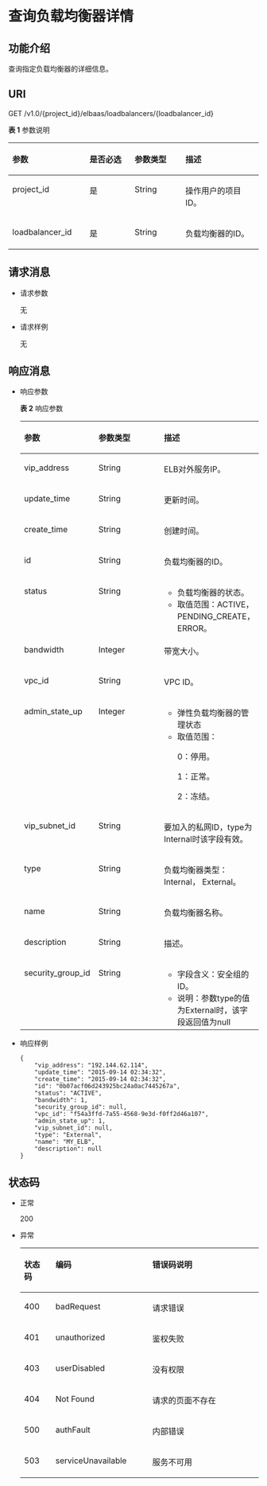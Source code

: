 # 查询负载均衡器详情<a name="zh-cn_topic_0096561503"></a>

## 功能介绍<a name="zh-cn_topic_0020100181_section13121422"></a>

查询指定负载均衡器的详细信息。

## URI<a name="zh-cn_topic_0020100181_section50983938"></a>

GET /v1.0/\{project\_id\}/elbaas/loadbalancers/\{loadbalancer\_id\}

**表 1**  参数说明

<a name="zh-cn_topic_0020100181_table17662689"></a>
<table><thead align="left"><tr id="zh-cn_topic_0020100181_row26495667"><th class="cellrowborder" valign="top" width="30.830000000000002%" id="mcps1.2.5.1.1"><p id="zh-cn_topic_0020100181_p65774263"><a name="zh-cn_topic_0020100181_p65774263"></a><a name="zh-cn_topic_0020100181_p65774263"></a>参数</p>
</th>
<th class="cellrowborder" valign="top" width="18.04%" id="mcps1.2.5.1.2"><p id="zh-cn_topic_0020100181_p26115080"><a name="zh-cn_topic_0020100181_p26115080"></a><a name="zh-cn_topic_0020100181_p26115080"></a>是否必选</p>
</th>
<th class="cellrowborder" valign="top" width="20.3%" id="mcps1.2.5.1.3"><p id="zh-cn_topic_0020100181_p6229287311465"><a name="zh-cn_topic_0020100181_p6229287311465"></a><a name="zh-cn_topic_0020100181_p6229287311465"></a>参数类型</p>
</th>
<th class="cellrowborder" valign="top" width="30.830000000000002%" id="mcps1.2.5.1.4"><p id="zh-cn_topic_0020100181_p34946701"><a name="zh-cn_topic_0020100181_p34946701"></a><a name="zh-cn_topic_0020100181_p34946701"></a>描述</p>
</th>
</tr>
</thead>
<tbody><tr id="zh-cn_topic_0020100181_row1174485311137"><td class="cellrowborder" valign="top" width="30.830000000000002%" headers="mcps1.2.5.1.1 "><p id="p37601141104616"><a name="p37601141104616"></a><a name="p37601141104616"></a>project_id</p>
</td>
<td class="cellrowborder" valign="top" width="18.04%" headers="mcps1.2.5.1.2 "><p id="zh-cn_topic_0020100181_p4809228811137"><a name="zh-cn_topic_0020100181_p4809228811137"></a><a name="zh-cn_topic_0020100181_p4809228811137"></a>是</p>
</td>
<td class="cellrowborder" valign="top" width="20.3%" headers="mcps1.2.5.1.3 "><p id="zh-cn_topic_0020100181_p1255791511465"><a name="zh-cn_topic_0020100181_p1255791511465"></a><a name="zh-cn_topic_0020100181_p1255791511465"></a>String</p>
</td>
<td class="cellrowborder" valign="top" width="30.830000000000002%" headers="mcps1.2.5.1.4 "><p id="zh-cn_topic_0020100181_p5473755511137"><a name="zh-cn_topic_0020100181_p5473755511137"></a><a name="zh-cn_topic_0020100181_p5473755511137"></a>操作用户的项目ID。</p>
</td>
</tr>
<tr id="zh-cn_topic_0020100181_row130498311137"><td class="cellrowborder" valign="top" width="30.830000000000002%" headers="mcps1.2.5.1.1 "><p id="zh-cn_topic_0020100181_p4101250511137"><a name="zh-cn_topic_0020100181_p4101250511137"></a><a name="zh-cn_topic_0020100181_p4101250511137"></a>loadbalancer_id</p>
</td>
<td class="cellrowborder" valign="top" width="18.04%" headers="mcps1.2.5.1.2 "><p id="zh-cn_topic_0020100181_p3367862711137"><a name="zh-cn_topic_0020100181_p3367862711137"></a><a name="zh-cn_topic_0020100181_p3367862711137"></a>是</p>
</td>
<td class="cellrowborder" valign="top" width="20.3%" headers="mcps1.2.5.1.3 "><p id="zh-cn_topic_0020100181_p1055821011465"><a name="zh-cn_topic_0020100181_p1055821011465"></a><a name="zh-cn_topic_0020100181_p1055821011465"></a>String</p>
</td>
<td class="cellrowborder" valign="top" width="30.830000000000002%" headers="mcps1.2.5.1.4 "><p id="zh-cn_topic_0020100181_p4309393211137"><a name="zh-cn_topic_0020100181_p4309393211137"></a><a name="zh-cn_topic_0020100181_p4309393211137"></a>负载均衡器的ID。</p>
</td>
</tr>
</tbody>
</table>

## 请求消息<a name="zh-cn_topic_0020100181_section56202265"></a>

-   请求参数

    无


-   请求样例

    无


## 响应消息<a name="zh-cn_topic_0020100181_section36058338"></a>

-   响应参数

    **表 2**  响应参数

    <a name="zh-cn_topic_0020100181_table38797799154536"></a>
    <table><thead align="left"><tr id="zh-cn_topic_0020100181_row12879063154536"><th class="cellrowborder" valign="top" width="31.203120312031203%" id="mcps1.2.4.1.1"><p id="zh-cn_topic_0020100181_p36571173154536"><a name="zh-cn_topic_0020100181_p36571173154536"></a><a name="zh-cn_topic_0020100181_p36571173154536"></a>参数</p>
    </th>
    <th class="cellrowborder" valign="top" width="31.95319531953195%" id="mcps1.2.4.1.2"><p id="zh-cn_topic_0020100181_p66709919173720"><a name="zh-cn_topic_0020100181_p66709919173720"></a><a name="zh-cn_topic_0020100181_p66709919173720"></a>参数类型</p>
    </th>
    <th class="cellrowborder" valign="top" width="36.84368436843685%" id="mcps1.2.4.1.3"><p id="zh-cn_topic_0020100181_p29280751154536"><a name="zh-cn_topic_0020100181_p29280751154536"></a><a name="zh-cn_topic_0020100181_p29280751154536"></a>描述</p>
    </th>
    </tr>
    </thead>
    <tbody><tr id="zh-cn_topic_0020100181_row22930619154536"><td class="cellrowborder" valign="top" width="31.203120312031203%" headers="mcps1.2.4.1.1 "><p id="zh-cn_topic_0020100181_p45440811154536"><a name="zh-cn_topic_0020100181_p45440811154536"></a><a name="zh-cn_topic_0020100181_p45440811154536"></a>vip_address</p>
    </td>
    <td class="cellrowborder" valign="top" width="31.95319531953195%" headers="mcps1.2.4.1.2 "><p id="zh-cn_topic_0020100181_p66880630173720"><a name="zh-cn_topic_0020100181_p66880630173720"></a><a name="zh-cn_topic_0020100181_p66880630173720"></a>String</p>
    </td>
    <td class="cellrowborder" valign="top" width="36.84368436843685%" headers="mcps1.2.4.1.3 "><p id="zh-cn_topic_0020100181_p39588120154536"><a name="zh-cn_topic_0020100181_p39588120154536"></a><a name="zh-cn_topic_0020100181_p39588120154536"></a>ELB对外服务IP。</p>
    </td>
    </tr>
    <tr id="zh-cn_topic_0020100181_row6164181111450"><td class="cellrowborder" valign="top" width="31.203120312031203%" headers="mcps1.2.4.1.1 "><p id="zh-cn_topic_0020100181_p2693082811450"><a name="zh-cn_topic_0020100181_p2693082811450"></a><a name="zh-cn_topic_0020100181_p2693082811450"></a>update_time</p>
    </td>
    <td class="cellrowborder" valign="top" width="31.95319531953195%" headers="mcps1.2.4.1.2 "><p id="zh-cn_topic_0020100181_p3391346511450"><a name="zh-cn_topic_0020100181_p3391346511450"></a><a name="zh-cn_topic_0020100181_p3391346511450"></a>String</p>
    </td>
    <td class="cellrowborder" valign="top" width="36.84368436843685%" headers="mcps1.2.4.1.3 "><p id="zh-cn_topic_0020100181_p6263616311450"><a name="zh-cn_topic_0020100181_p6263616311450"></a><a name="zh-cn_topic_0020100181_p6263616311450"></a>更新时间。</p>
    </td>
    </tr>
    <tr id="zh-cn_topic_0020100181_row20748768154536"><td class="cellrowborder" valign="top" width="31.203120312031203%" headers="mcps1.2.4.1.1 "><p id="zh-cn_topic_0020100181_p2928667154536"><a name="zh-cn_topic_0020100181_p2928667154536"></a><a name="zh-cn_topic_0020100181_p2928667154536"></a>create_time</p>
    </td>
    <td class="cellrowborder" valign="top" width="31.95319531953195%" headers="mcps1.2.4.1.2 "><p id="zh-cn_topic_0020100181_p34944702173720"><a name="zh-cn_topic_0020100181_p34944702173720"></a><a name="zh-cn_topic_0020100181_p34944702173720"></a>String</p>
    </td>
    <td class="cellrowborder" valign="top" width="36.84368436843685%" headers="mcps1.2.4.1.3 "><p id="zh-cn_topic_0020100181_p21853298154536"><a name="zh-cn_topic_0020100181_p21853298154536"></a><a name="zh-cn_topic_0020100181_p21853298154536"></a>创建时间。</p>
    </td>
    </tr>
    <tr id="zh-cn_topic_0020100181_row62461962154536"><td class="cellrowborder" valign="top" width="31.203120312031203%" headers="mcps1.2.4.1.1 "><p id="zh-cn_topic_0020100181_p1135078611104"><a name="zh-cn_topic_0020100181_p1135078611104"></a><a name="zh-cn_topic_0020100181_p1135078611104"></a>id</p>
    </td>
    <td class="cellrowborder" valign="top" width="31.95319531953195%" headers="mcps1.2.4.1.2 "><p id="zh-cn_topic_0020100181_p4699849111104"><a name="zh-cn_topic_0020100181_p4699849111104"></a><a name="zh-cn_topic_0020100181_p4699849111104"></a>String</p>
    </td>
    <td class="cellrowborder" valign="top" width="36.84368436843685%" headers="mcps1.2.4.1.3 "><p id="zh-cn_topic_0020100181_p4878139611104"><a name="zh-cn_topic_0020100181_p4878139611104"></a><a name="zh-cn_topic_0020100181_p4878139611104"></a>负载均衡器的ID。</p>
    </td>
    </tr>
    <tr id="zh-cn_topic_0020100181_row631943154536"><td class="cellrowborder" valign="top" width="31.203120312031203%" headers="mcps1.2.4.1.1 "><p id="zh-cn_topic_0020100181_p631479011955"><a name="zh-cn_topic_0020100181_p631479011955"></a><a name="zh-cn_topic_0020100181_p631479011955"></a>status</p>
    </td>
    <td class="cellrowborder" valign="top" width="31.95319531953195%" headers="mcps1.2.4.1.2 "><p id="zh-cn_topic_0020100181_p4173598611955"><a name="zh-cn_topic_0020100181_p4173598611955"></a><a name="zh-cn_topic_0020100181_p4173598611955"></a>String</p>
    </td>
    <td class="cellrowborder" valign="top" width="36.84368436843685%" headers="mcps1.2.4.1.3 "><a name="zh-cn_topic_0020100181_ul45789432115254"></a><a name="zh-cn_topic_0020100181_ul45789432115254"></a><ul id="zh-cn_topic_0020100181_ul45789432115254"><li>负载均衡器的状态。</li><li>取值范围：ACTIVE，PENDING_CREATE，ERROR。</li></ul>
    </td>
    </tr>
    <tr id="zh-cn_topic_0020100181_row50427566154536"><td class="cellrowborder" valign="top" width="31.203120312031203%" headers="mcps1.2.4.1.1 "><p id="zh-cn_topic_0020100181_p2945151311955"><a name="zh-cn_topic_0020100181_p2945151311955"></a><a name="zh-cn_topic_0020100181_p2945151311955"></a>bandwidth</p>
    </td>
    <td class="cellrowborder" valign="top" width="31.95319531953195%" headers="mcps1.2.4.1.2 "><p id="zh-cn_topic_0020100181_p3676238611955"><a name="zh-cn_topic_0020100181_p3676238611955"></a><a name="zh-cn_topic_0020100181_p3676238611955"></a>Integer</p>
    </td>
    <td class="cellrowborder" valign="top" width="36.84368436843685%" headers="mcps1.2.4.1.3 "><p id="zh-cn_topic_0020100181_p2496329511955"><a name="zh-cn_topic_0020100181_p2496329511955"></a><a name="zh-cn_topic_0020100181_p2496329511955"></a>带宽大小。</p>
    </td>
    </tr>
    <tr id="zh-cn_topic_0020100181_row3146654154536"><td class="cellrowborder" valign="top" width="31.203120312031203%" headers="mcps1.2.4.1.1 "><p id="zh-cn_topic_0020100181_p1174043611955"><a name="zh-cn_topic_0020100181_p1174043611955"></a><a name="zh-cn_topic_0020100181_p1174043611955"></a>vpc_id</p>
    </td>
    <td class="cellrowborder" valign="top" width="31.95319531953195%" headers="mcps1.2.4.1.2 "><p id="zh-cn_topic_0020100181_p1145125111955"><a name="zh-cn_topic_0020100181_p1145125111955"></a><a name="zh-cn_topic_0020100181_p1145125111955"></a>String</p>
    </td>
    <td class="cellrowborder" valign="top" width="36.84368436843685%" headers="mcps1.2.4.1.3 "><p id="zh-cn_topic_0020100181_p5513616311955"><a name="zh-cn_topic_0020100181_p5513616311955"></a><a name="zh-cn_topic_0020100181_p5513616311955"></a>VPC ID。</p>
    </td>
    </tr>
    <tr id="zh-cn_topic_0020100181_row49351679154536"><td class="cellrowborder" valign="top" width="31.203120312031203%" headers="mcps1.2.4.1.1 "><p id="zh-cn_topic_0020100181_p61969157111046"><a name="zh-cn_topic_0020100181_p61969157111046"></a><a name="zh-cn_topic_0020100181_p61969157111046"></a>admin_state_up</p>
    </td>
    <td class="cellrowborder" valign="top" width="31.95319531953195%" headers="mcps1.2.4.1.2 "><p id="zh-cn_topic_0020100181_p53445833111046"><a name="zh-cn_topic_0020100181_p53445833111046"></a><a name="zh-cn_topic_0020100181_p53445833111046"></a>Integer</p>
    </td>
    <td class="cellrowborder" valign="top" width="36.84368436843685%" headers="mcps1.2.4.1.3 "><a name="zh-cn_topic_0020100181_ul14298889191452"></a><a name="zh-cn_topic_0020100181_ul14298889191452"></a><ul id="zh-cn_topic_0020100181_ul14298889191452"><li>弹性负载均衡器的管理状态</li><li>取值范围：<p id="zh-cn_topic_0020100181_p6220739912018"><a name="zh-cn_topic_0020100181_p6220739912018"></a><a name="zh-cn_topic_0020100181_p6220739912018"></a>0：停用。</p>
    <p id="zh-cn_topic_0020100181_p2299568012018"><a name="zh-cn_topic_0020100181_p2299568012018"></a><a name="zh-cn_topic_0020100181_p2299568012018"></a>1：正常。</p>
    <p id="zh-cn_topic_0020100181_p563453512018"><a name="zh-cn_topic_0020100181_p563453512018"></a><a name="zh-cn_topic_0020100181_p563453512018"></a>2：冻结。</p>
    </li></ul>
    </td>
    </tr>
    <tr id="zh-cn_topic_0020100181_row41835454154536"><td class="cellrowborder" valign="top" width="31.203120312031203%" headers="mcps1.2.4.1.1 "><p id="zh-cn_topic_0020100181_p48869218111035"><a name="zh-cn_topic_0020100181_p48869218111035"></a><a name="zh-cn_topic_0020100181_p48869218111035"></a>vip_subnet_id</p>
    </td>
    <td class="cellrowborder" valign="top" width="31.95319531953195%" headers="mcps1.2.4.1.2 "><p id="zh-cn_topic_0020100181_p66092577111035"><a name="zh-cn_topic_0020100181_p66092577111035"></a><a name="zh-cn_topic_0020100181_p66092577111035"></a>String</p>
    </td>
    <td class="cellrowborder" valign="top" width="36.84368436843685%" headers="mcps1.2.4.1.3 "><p id="zh-cn_topic_0020100181_p32214423102012"><a name="zh-cn_topic_0020100181_p32214423102012"></a><a name="zh-cn_topic_0020100181_p32214423102012"></a>要加入的私网ID，type为Internal时该字段有效。</p>
    </td>
    </tr>
    <tr id="zh-cn_topic_0020100181_row55880660154536"><td class="cellrowborder" valign="top" width="31.203120312031203%" headers="mcps1.2.4.1.1 "><p id="zh-cn_topic_0020100181_p63091299111035"><a name="zh-cn_topic_0020100181_p63091299111035"></a><a name="zh-cn_topic_0020100181_p63091299111035"></a>type</p>
    </td>
    <td class="cellrowborder" valign="top" width="31.95319531953195%" headers="mcps1.2.4.1.2 "><p id="zh-cn_topic_0020100181_p10121556111035"><a name="zh-cn_topic_0020100181_p10121556111035"></a><a name="zh-cn_topic_0020100181_p10121556111035"></a>String</p>
    </td>
    <td class="cellrowborder" valign="top" width="36.84368436843685%" headers="mcps1.2.4.1.3 "><p id="zh-cn_topic_0020100181_p49743422111442"><a name="zh-cn_topic_0020100181_p49743422111442"></a><a name="zh-cn_topic_0020100181_p49743422111442"></a>负载均衡器类型：Internal， External。</p>
    </td>
    </tr>
    <tr id="zh-cn_topic_0020100181_row54105599154536"><td class="cellrowborder" valign="top" width="31.203120312031203%" headers="mcps1.2.4.1.1 "><p id="zh-cn_topic_0020100181_p20477368154536"><a name="zh-cn_topic_0020100181_p20477368154536"></a><a name="zh-cn_topic_0020100181_p20477368154536"></a>name</p>
    </td>
    <td class="cellrowborder" valign="top" width="31.95319531953195%" headers="mcps1.2.4.1.2 "><p id="zh-cn_topic_0020100181_p54023230173717"><a name="zh-cn_topic_0020100181_p54023230173717"></a><a name="zh-cn_topic_0020100181_p54023230173717"></a>String</p>
    </td>
    <td class="cellrowborder" valign="top" width="36.84368436843685%" headers="mcps1.2.4.1.3 "><p id="zh-cn_topic_0020100181_p65835154536"><a name="zh-cn_topic_0020100181_p65835154536"></a><a name="zh-cn_topic_0020100181_p65835154536"></a>负载均衡器名称。</p>
    </td>
    </tr>
    <tr id="zh-cn_topic_0020100181_row592517154536"><td class="cellrowborder" valign="top" width="31.203120312031203%" headers="mcps1.2.4.1.1 "><p id="zh-cn_topic_0020100181_p47993955154536"><a name="zh-cn_topic_0020100181_p47993955154536"></a><a name="zh-cn_topic_0020100181_p47993955154536"></a>description</p>
    </td>
    <td class="cellrowborder" valign="top" width="31.95319531953195%" headers="mcps1.2.4.1.2 "><p id="zh-cn_topic_0020100181_p13805519173717"><a name="zh-cn_topic_0020100181_p13805519173717"></a><a name="zh-cn_topic_0020100181_p13805519173717"></a>String</p>
    </td>
    <td class="cellrowborder" valign="top" width="36.84368436843685%" headers="mcps1.2.4.1.3 "><p id="zh-cn_topic_0020100181_p13552980154536"><a name="zh-cn_topic_0020100181_p13552980154536"></a><a name="zh-cn_topic_0020100181_p13552980154536"></a>描述。</p>
    </td>
    </tr>
    <tr id="zh-cn_topic_0020100181_row23840945191541"><td class="cellrowborder" valign="top" width="31.203120312031203%" headers="mcps1.2.4.1.1 "><p id="zh-cn_topic_0020100181_p10873506191544"><a name="zh-cn_topic_0020100181_p10873506191544"></a><a name="zh-cn_topic_0020100181_p10873506191544"></a>security_group_id</p>
    </td>
    <td class="cellrowborder" valign="top" width="31.95319531953195%" headers="mcps1.2.4.1.2 "><p id="zh-cn_topic_0020100181_p8338814191544"><a name="zh-cn_topic_0020100181_p8338814191544"></a><a name="zh-cn_topic_0020100181_p8338814191544"></a>String</p>
    </td>
    <td class="cellrowborder" valign="top" width="36.84368436843685%" headers="mcps1.2.4.1.3 "><a name="zh-cn_topic_0020100181_ul54299390191544"></a><a name="zh-cn_topic_0020100181_ul54299390191544"></a><ul id="zh-cn_topic_0020100181_ul54299390191544"><li>字段含义：安全组的ID。</li><li>说明：参数type的值为External时，该字段返回值为null</li></ul>
    </td>
    </tr>
    </tbody>
    </table>


-   响应样例

    ```
    {
        "vip_address": "192.144.62.114",
        "update_time": "2015-09-14 02:34:32",
        "create_time": "2015-09-14 02:34:32",
        "id": "0b07acf06d243925bc24a0ac7445267a",
        "status": "ACTIVE",
        "bandwidth": 1,
        "security_group_id": null,
        "vpc_id": "f54a3ffd-7a55-4568-9e3d-f0ff2d46a107",
        "admin_state_up": 1,
        "vip_subnet_id": null,
        "type": "External",
        "name": "MY_ELB",
        "description": null
    }
    ```


## 状态码<a name="zh-cn_topic_0020100181_section56089592"></a>

-   正常

    200

-   异常

    <a name="zh-cn_topic_0020100181_table36820689151427"></a>
    <table><thead align="left"><tr id="zh-cn_topic_0020100181_row31910225151427"><th class="cellrowborder" valign="top" width="13.170000000000002%" id="mcps1.1.4.1.1"><p id="zh-cn_topic_0020100181_p34591398151427"><a name="zh-cn_topic_0020100181_p34591398151427"></a><a name="zh-cn_topic_0020100181_p34591398151427"></a>状态码</p>
    </th>
    <th class="cellrowborder" valign="top" width="40.589999999999996%" id="mcps1.1.4.1.2"><p id="p22841455542"><a name="p22841455542"></a><a name="p22841455542"></a>编码</p>
    </th>
    <th class="cellrowborder" valign="top" width="46.239999999999995%" id="mcps1.1.4.1.3"><p id="zh-cn_topic_0020100181_p50439831151427"><a name="zh-cn_topic_0020100181_p50439831151427"></a><a name="zh-cn_topic_0020100181_p50439831151427"></a>错误码说明</p>
    </th>
    </tr>
    </thead>
    <tbody><tr id="zh-cn_topic_0020100181_row59094542151427"><td class="cellrowborder" valign="top" width="13.170000000000002%" headers="mcps1.1.4.1.1 "><p id="zh-cn_topic_0020100181_p21928560151427"><a name="zh-cn_topic_0020100181_p21928560151427"></a><a name="zh-cn_topic_0020100181_p21928560151427"></a>400</p>
    </td>
    <td class="cellrowborder" valign="top" width="40.589999999999996%" headers="mcps1.1.4.1.2 "><p id="p1290961815541"><a name="p1290961815541"></a><a name="p1290961815541"></a>badRequest</p>
    </td>
    <td class="cellrowborder" valign="top" width="46.239999999999995%" headers="mcps1.1.4.1.3 "><p id="zh-cn_topic_0020100181_p31382951151427"><a name="zh-cn_topic_0020100181_p31382951151427"></a><a name="zh-cn_topic_0020100181_p31382951151427"></a>请求错误</p>
    </td>
    </tr>
    <tr id="zh-cn_topic_0020100181_row14011110151427"><td class="cellrowborder" valign="top" width="13.170000000000002%" headers="mcps1.1.4.1.1 "><p id="zh-cn_topic_0020100181_p61158135151427"><a name="zh-cn_topic_0020100181_p61158135151427"></a><a name="zh-cn_topic_0020100181_p61158135151427"></a>401</p>
    </td>
    <td class="cellrowborder" valign="top" width="40.589999999999996%" headers="mcps1.1.4.1.2 "><p id="p19092188549"><a name="p19092188549"></a><a name="p19092188549"></a>unauthorized</p>
    </td>
    <td class="cellrowborder" valign="top" width="46.239999999999995%" headers="mcps1.1.4.1.3 "><p id="zh-cn_topic_0020100181_p54861904151427"><a name="zh-cn_topic_0020100181_p54861904151427"></a><a name="zh-cn_topic_0020100181_p54861904151427"></a>鉴权失败</p>
    </td>
    </tr>
    <tr id="zh-cn_topic_0020100181_row23995096151427"><td class="cellrowborder" valign="top" width="13.170000000000002%" headers="mcps1.1.4.1.1 "><p id="zh-cn_topic_0020100181_p64554609151427"><a name="zh-cn_topic_0020100181_p64554609151427"></a><a name="zh-cn_topic_0020100181_p64554609151427"></a>403</p>
    </td>
    <td class="cellrowborder" valign="top" width="40.589999999999996%" headers="mcps1.1.4.1.2 "><p id="p9909111818542"><a name="p9909111818542"></a><a name="p9909111818542"></a>userDisabled</p>
    </td>
    <td class="cellrowborder" valign="top" width="46.239999999999995%" headers="mcps1.1.4.1.3 "><p id="zh-cn_topic_0020100181_p61540839151427"><a name="zh-cn_topic_0020100181_p61540839151427"></a><a name="zh-cn_topic_0020100181_p61540839151427"></a>没有权限</p>
    </td>
    </tr>
    <tr id="zh-cn_topic_0020100181_row16996640151427"><td class="cellrowborder" valign="top" width="13.170000000000002%" headers="mcps1.1.4.1.1 "><p id="zh-cn_topic_0020100181_p34550571151427"><a name="zh-cn_topic_0020100181_p34550571151427"></a><a name="zh-cn_topic_0020100181_p34550571151427"></a>404</p>
    </td>
    <td class="cellrowborder" valign="top" width="40.589999999999996%" headers="mcps1.1.4.1.2 "><p id="p49091918115413"><a name="p49091918115413"></a><a name="p49091918115413"></a>Not Found</p>
    </td>
    <td class="cellrowborder" valign="top" width="46.239999999999995%" headers="mcps1.1.4.1.3 "><p id="zh-cn_topic_0020100181_p47132871151427"><a name="zh-cn_topic_0020100181_p47132871151427"></a><a name="zh-cn_topic_0020100181_p47132871151427"></a>请求的页面不存在</p>
    </td>
    </tr>
    <tr id="zh-cn_topic_0020100181_row21542659151427"><td class="cellrowborder" valign="top" width="13.170000000000002%" headers="mcps1.1.4.1.1 "><p id="zh-cn_topic_0020100181_p124922151427"><a name="zh-cn_topic_0020100181_p124922151427"></a><a name="zh-cn_topic_0020100181_p124922151427"></a>500</p>
    </td>
    <td class="cellrowborder" valign="top" width="40.589999999999996%" headers="mcps1.1.4.1.2 "><p id="p1190910188546"><a name="p1190910188546"></a><a name="p1190910188546"></a>authFault</p>
    </td>
    <td class="cellrowborder" valign="top" width="46.239999999999995%" headers="mcps1.1.4.1.3 "><p id="zh-cn_topic_0020100181_p10118742151427"><a name="zh-cn_topic_0020100181_p10118742151427"></a><a name="zh-cn_topic_0020100181_p10118742151427"></a>内部错误</p>
    </td>
    </tr>
    <tr id="zh-cn_topic_0020100181_row23959822151427"><td class="cellrowborder" valign="top" width="13.170000000000002%" headers="mcps1.1.4.1.1 "><p id="zh-cn_topic_0020100181_p61697404151427"><a name="zh-cn_topic_0020100181_p61697404151427"></a><a name="zh-cn_topic_0020100181_p61697404151427"></a>503</p>
    </td>
    <td class="cellrowborder" valign="top" width="40.589999999999996%" headers="mcps1.1.4.1.2 "><p id="p1190971835411"><a name="p1190971835411"></a><a name="p1190971835411"></a>serviceUnavailable</p>
    </td>
    <td class="cellrowborder" valign="top" width="46.239999999999995%" headers="mcps1.1.4.1.3 "><p id="zh-cn_topic_0020100181_p31433794151427"><a name="zh-cn_topic_0020100181_p31433794151427"></a><a name="zh-cn_topic_0020100181_p31433794151427"></a>服务不可用</p>
    </td>
    </tr>
    </tbody>
    </table>


